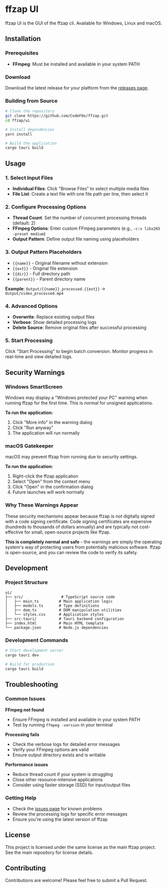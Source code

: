 # ffzap UI

ffzap UI is the GUI of the ffzap cli. Available for Windows, Linux and macOS.

## Installation

### Prerequisites

- **FFmpeg**: Must be installed and available in your system PATH

### Download

Download the latest release for your platform from the [releases page](https://github.com/CodeF0x/ffzap/releases/latest).

### Building from Source

```bash
# Clone the repository
git clone https://github.com/CodeF0x/ffzap.git
cd ffzap/ui

# Install dependencies
yarn install

# Build the application
cargo tauri build
```

## Usage

### 1. **Select Input Files**

- **Individual Files**: Click "Browse Files" to select multiple media files
- **File List**: Create a text file with one file path per line, then select it

### 2. **Configure Processing Options**

- **Thread Count**: Set the number of concurrent processing threads (default: 2)
- **FFmpeg Options**: Enter custom FFmpeg parameters (e.g., `-c:v libx265 -preset medium`)
- **Output Pattern**: Define output file naming using placeholders

### 3. **Output Pattern Placeholders**

- `{{name}}` - Original filename without extension
- `{{ext}}` - Original file extension
- `{{dir}}` - Full directory path
- `{{parent}}` - Parent directory name

**Example**: `Output/{{name}}_processed.{{ext}}` → `Output/video_processed.mp4`

### 4. **Advanced Options**

- **Overwrite**: Replace existing output files
- **Verbose**: Show detailed processing logs
- **Delete Source**: Remove original files after successful processing

### 5. **Start Processing**

Click "Start Processing" to begin batch conversion. Monitor progress in real-time and view detailed logs.

## Security Warnings

### Windows SmartScreen

Windows may display a "Windows protected your PC" warning when running ffzap for the first time. This is normal for unsigned applications.

**To run the application:**

1. Click "More info" in the warning dialog
2. Click "Run anyway"
3. The application will run normally

### macOS Gatekeeper

macOS may prevent ffzap from running due to security settings.

**To run the application:**

1. Right-click the ffzap application
2. Select "Open" from the context menu
3. Click "Open" in the confirmation dialog
4. Future launches will work normally

### Why These Warnings Appear

These security mechanisms appear because ffzap is not digitally signed with a code signing certificate. Code signing certificates are expensive (hundreds to thousands of dollars annually) and are typically not cost-effective for small, open-source projects like ffzap.

**This is completely normal and safe** - the warnings are simply the operating system's way of protecting users from potentially malicious software. ffzap is open-source, and you can review the code to verify its safety.

## Development

### Project Structure

```
ui/
├── src/                 # TypeScript source code
│   ├── main.ts         # Main application logic
│   ├── models.ts       # Type definitions
│   ├── dom.ts          # DOM manipulation utilities
│   └── styles.css      # Application styles
├── src-tauri/          # Tauri backend configuration
├── index.html          # Main HTML template
└── package.json        # Node.js dependencies
```

### Development Commands

```bash
# Start development server
cargo tauri dev

# Build for production
cargo tauri build
```

## Troubleshooting

### Common Issues

**FFmpeg not found**

- Ensure FFmpeg is installed and available in your system PATH
- Test by running `ffmpeg -version` in your terminal

**Processing fails**

- Check the verbose logs for detailed error messages
- Verify your FFmpeg options are valid
- Ensure output directory exists and is writable

**Performance issues**

- Reduce thread count if your system is struggling
- Close other resource-intensive applications
- Consider using faster storage (SSD) for input/output files

### Getting Help

- Check the [issues page](https://github.com/your-repo/ffzap/issues) for known problems
- Review the processing logs for specific error messages
- Ensure you're using the latest version of ffzap

## License

This project is licensed under the same license as the main ffzap project. See the main repository for license details.

## Contributing

Contributions are welcome! Please feel free to submit a Pull Request.
